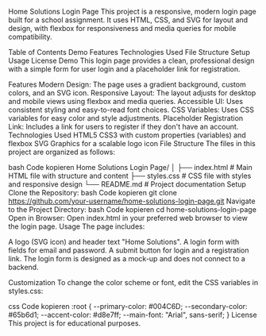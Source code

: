Home Solutions Login Page
This project is a responsive, modern login page built for a school assignment. It uses HTML, CSS, and SVG for layout and design, with flexbox for responsiveness and media queries for mobile compatibility.

Table of Contents
Demo
Features
Technologies Used
File Structure
Setup
Usage
License
Demo
This login page provides a clean, professional design with a simple form for user login and a placeholder link for registration.

Features
Modern Design: The page uses a gradient background, custom colors, and an SVG icon.
Responsive Layout: The layout adjusts for desktop and mobile views using flexbox and media queries.
Accessible UI: Uses consistent styling and easy-to-read font choices.
CSS Variables: Uses CSS variables for easy color and style adjustments.
Placeholder Registration Link: Includes a link for users to register if they don't have an account.
Technologies Used
HTML5
CSS3 with custom properties (variables) and flexbox
SVG Graphics for a scalable logo icon
File Structure
The files in this project are organized as follows:

bash
Code kopieren
Home Solutions Login Page/
│
├── index.html        # Main HTML file with structure and content
├── styles.css        # CSS file with styles and responsive design
└── README.md         # Project documentation
Setup
Clone the Repository:
bash
Code kopieren
git clone https://github.com/your-username/home-solutions-login-page.git
Navigate to the Project Directory:
bash
Code kopieren
cd home-solutions-login-page
Open in Browser: Open index.html in your preferred web browser to view the login page.
Usage
The page includes:

A logo (SVG icon) and header text "Home Solutions".
A login form with fields for email and password.
A submit button for login and a registration link.
The login form is designed as a mock-up and does not connect to a backend.

Customization
To change the color scheme or font, edit the CSS variables in styles.css:

css
Code kopieren
:root {
    --primary-color: #004C6D;
    --secondary-color: #65b6d1;
    --accent-color: #d8e7ff;
    --main-font: "Arial", sans-serif;
}
License
This project is for educational purposes.
